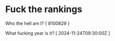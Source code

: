 # Fuck the rankings

Who the hell am I?
{ 8100829 }

What fucking year is it?
[ 2024-11-24T09:30:00Z ]
